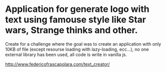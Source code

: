# Application for generate logo with text using famouse style like Star wars, Strange thinks and other.
Create for a challenge where the goal was to create an application with only 10KB of file (except resourse loading with lazy-loading, ecc...), no one external library has been used, all code is write in vanilla js.

http://www.federicofrascapolara.com/text_creator/

